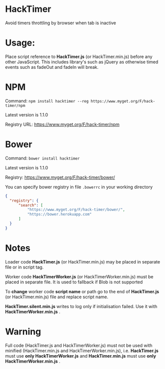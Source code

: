 # HackTimer
Avoid timers throttling by browser when tab is inactive

# Usage:
Place script reference to **HackTimer.js** (or HackTimer.min.js) before any other JavaScript.
This includes library's such as jQuery as otherwise timed events such as fadeOut and fadeIn will break.

# NPM
Command: `npm install hacktimer --reg https://www.myget.org/F/hack-timer/npm`

Latest version is 1.1.0

Registry URL: https://www.myget.org/F/hack-timer/npm

# Bower
Command: `bower install hacktimer`

Latest version is 1.1.0

Registry: https://www.myget.org/F/hack-timer/bower/

You can specify bower registry in file `.bowerrc` in your working directory
```json
{
  "registry": {
      "search": [
          "https://www.myget.org/F/hack-timer/bower/",
          "https://bower.herokuapp.com"
      ]
  }
}
```

# Notes
Loader code **HackTimer.js** (or HackTimer.min.js) may be placed in separate file or in script tag.

Worker code **HackTimerWorker.js** (or HackTimerWorker.min.js) must be placed in separate file. It is used to fallback if Blob is not supported

To **change** worker code **script name** or path go to the end of **HackTimer.js** (or HackTimer.min.js) file and replace script name.

**HackTimer.silent.min.js** writes to log only if initialisation failed. Use it with **HackTimerWorker.min.js** .

# Warning
Full code (HackTimer.js and HackTimerWorker.js) must not be used with minified (HackTimer.min.js and HackTimerWorker.min.js), i.e. **HackTimer.js** must use **only HackTimerWorker.js** and **HackTimer.min.js** must use **only HackTimerWorker.min.js** .
